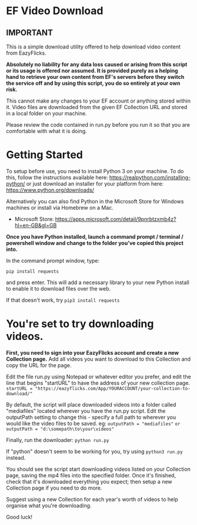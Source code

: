 # EF Video Download

## IMPORTANT
This is a simple download utility offered to help download video content from EazyFlicks.

**Absolutely no liability for any data loss caused or arising from this script or its usage is offered nor assumed. 
It is provided purely as a helping hand to retrieve your own content from EF's servers before they switch the service off and by using this script, you do so entirely at your own risk.**

This cannot make any changes to your EF account or anything stored within it. 
Video files are downloaded from the given EF Collection URL and stored in a local folder on your machine. 

Please review the code contained in run.py before you run it so that you are comfortable with what it is doing.


# Getting Started
To setup before use, you need to install Python 3 on your machine.
To do this, follow the instructions available here: https://realpython.com/installing-python/ or just download an installer for your platform from here: https://www.python.org/downloads/

Alternatively you can also find Python in the Microsoft Store for Windows machines or install via Homebrew on a Mac.

* Microsoft Store: https://apps.microsoft.com/detail/9pnrbtzxmb4z?hl=en-GB&gl=GB


**Once you have Python installed, launch a command prompt / terminal / powershell window and change to the folder you've copied this project into.**

In the command prompt window, type:

`pip install requests`

and press enter. This will add a necessary library to your new Python install to enable it to download files over the web. 

If that doesn't work, try 
`pip3 install requests`

# You're set to try downloading videos. 

**First, you need to sign into your EazyFlicks account and create a new Collection page.**
Add all videos you want to download to this Collection and copy the URL for the page. 

Edit the file run.py using Notepad or whatever editor you prefer, and edit the line that begins "startURL" to have the address of your new collection page.
`startURL = "https://eazyflicks.com/App/YOURACCOUNT/your-collection-to-download/"`

By default, the script will place downloaded videos into a folder called "mediafiles" located wherever you have the run.py script. 
Edit the outputPath setting to change this - specify a full path to wherever you would like the video files to be saved.  eg:
`outputPath = "mediafiles"`
`or outputPath = "d:\somepath\to\your\videos"`

Finally, run the downloader: 
`python run.py`

If "python" doesn't seem to be working for you, try using `python3 run.py` instead. 

You should see the script start downloading videos listed on your Collection page, saving the mp4 files into the specified folder.
Once it's finished, check that it's downloaded everything you expect; then setup a new Collection page if you need to do more. 

Suggest using a new Collection for each year's worth of videos to help organise what you're downloading. 

Good luck! 
